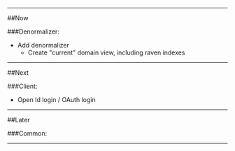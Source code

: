 -------------------------------------------
##Now

###Denormalizer:
* Add denormalizer
	- Create "current" domain view, including raven indexes

-------------------------------------------
##Next

###Client:
* Open Id login / OAuth login

-------------------------------------------
##Later

###Common:



-------------------------------------------

